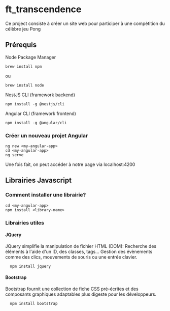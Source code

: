 # ft_transcendence
Ce project consiste à créer un site web pour participer à une compétition du célèbre jeu Pong

## Prérequis
  Node Package Manager
  
    brew install npm
ou

    brew install node
  
  NestJS CLI (framework backend)
  
    npm install -g @nestjs/cli

  Angular CLI (framework frontend)
  
    npm install -g @angular/cli

### Créer un nouveau projet Angular
  
    ng new <my-angular-app>
    cd <my-angular-app>
    ng serve

Une fois fait, on peut accéder à notre page via localhost:4200

## Librairies Javascript
### Comment installer une librairie?

    cd <my-angular-app>
    npm install <library-name>
    
### Librairies utiles
#### JQuery
  JQuery simplifie la manipulation de fichier HTML (DOM): Recherche des éléments à l'aide d'un ID, des classes, tags... Gestion des évènements comme des clics, mouvements de souris ou une entrée clavier.

      npm install jquery

#### Bootstrap
  Bootstrap fournit une collection de fiche CSS pré-écrites et des composants graphiques adaptables plus digeste pour les développeurs.

      npm install bootstrap
